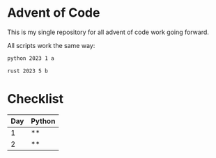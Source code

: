# Advent of Code

This is my single repository for all advent of code work going forward.


All scripts work the same way:

```bash
python 2023 1 a
```

```bash
rust 2023 5 b
```



# Checklist

| Day | Python |
| --- | ------ |
|  1  |   **   |
|  2  |   **   |
